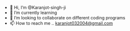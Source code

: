 - 👋 Hi, I’m @Karanjot-singh-ji
- 🌱 I’m currently learning 
- 💞️ I’m looking to collaborate on different coding programs
- 📫 How to reach me .. karanjot032004@gmail.com

<!---
Karanjot-singh-ji/Karanjot-singh-ji is a ✨ special ✨ repository because its `README.md` (this file) appears on your GitHub profile.
You can click the Preview link to take a look at your changes.
--->
